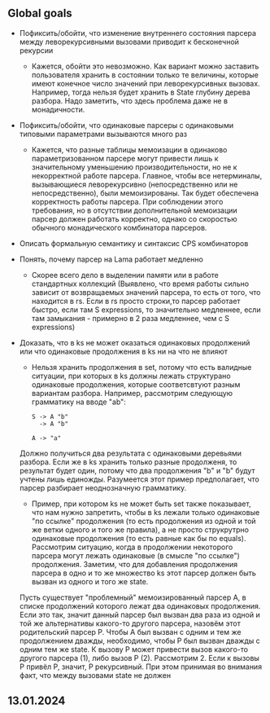 ## Global goals
* Пофиксить/обойти, что изменение внутреннего состояния парсера между леворекурсивными вызовами приводит к бесконечной рекурсии
	* Кажется, обойти это невозможно. Как вариант можно заставить пользователя хранить в состоянии только те величины, которые имеют конечное число значений при леворекурсивных вызовах. Например, тогда нельзя будет хранить в State глубину дерева разбора. Надо заметить, что здесь проблема даже не в монадичности.
* Пофиксить/обойти, что одинаковые парсеры с одинаковыми типовыми параметрами вызываются много раз
	* Кажется, что разные таблицы мемоизации в одинаково параметризованном парсере могут привести лишь к значительному уменьшению производительности, но не к некорректной работе парсера. Главное, чтобы все нетерминалы, вызывающиеся леворекурсивно (непосредственно или не непосредственно), были мемоизированы. Так будет обеспечена корректность работы парсера. При соблюдении этого требования, но в отсутствии дополнительной мемоизации парсер должен работать корректно, однако со скоростью обычного монадического комбинатора парсеров.
* Описать формальную семантику и синтаксис CPS комбинаторов
* Понять, почему парсер на Lama работает медленно
	* Скорее всего дело в выделении памяти или в работе стандартных коллекций (Выявлено, что время работы сильно зависит от возвращаемых значений парсера, то есть от того, что находится в rs. Если в rs просто строки,то парсер работает быстро, если там S expressions, то значительно медленнее, если там замыкания - примерно в 2 раза медленнее, чем с S expressions)
* Доказать, что в ks не может оказаться одинаковых продолжений или что одинаковые продолжения в ks ни на что не влияют 
	* Нельзя хранить продолжения в set, потому что есть валидные ситуации, при которых в ks должны лежать структурано одинаковые продолжения, которые соответсвтуют разным вариантам разбора. Например, рассмотрим следующую грамматику на вводе "ab":
		```
		S -> A "b"
		  -> A "b"

		A -> "a"
		```
	Должно получиться два результата с одинаковыми деревьями разбора. Если же в ks хранить только разные продолженя, то результат будет один, потому что два продолжения "b" и "b" будут учтены лишь единожды. Разумеется этот пример предполагает, что парсер разбирает неоднозначную грамматику.
	* Пример, при котором ks не может быть set также показывает, что нам нужно запретить, чтобы в ks лежали только одинаковые "по ссылке" продолжения (то есть продолжения из одной и той же ветки одного и того же правила), а не просто струкрутрно одинаковые продолжения (то есть равные как бы по equals). Рассмотрим ситуацию, когда в продолжении некоторого парсера могут лежать одинаковые (в смысле "по ссылке") продолжения. Заметим, что для добавления продолжения парсера в одно и то же множество ks этот парсер должен быть вызван из одного и того же state. 

	Пусть существует "проблемный" мемоизированный парсер A, в списке продолжений которого лежат два одинаковых продолжения. Если это так, значит данный парсер был вызван два раза из одной и той же альтернативы какого-то другого парсера, назовём этот родительский парсер P. Чтобы A был вызван с одним и тем же продолжением дважды, необходимо, чтобы P был вызван дважды с одним тем же state. К вызову P может привести вызов какого-то другого парсера (1), либо вызов P (2). Рассмотрим 2. Если к вызовы P привёл P, значит, P рекурсивный. При этом принимая во внимания факт, что между вызовами state не должен 

## 13.01.2024
